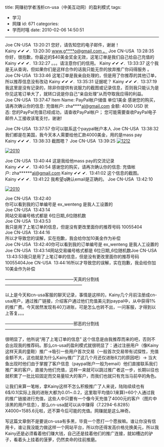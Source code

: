 title: 网赚初学者浅析cn-usa（中美互动网）的盈利模式
tags:
  - 学习
  - 网赚
id: 671
categories:
  - 学而时嘻
date: 2010-02-06 14:50:51
---

Joe CN-USA  13:20:21
您好，请告知您的电子邮件，谢谢！
Kainy ✔✔ ✔.  13:20:30
www.g****o@gmail.com 。
Joe CN-USA  13:28:35
你好，很抱歉，你最近的$40美金奖金无效，这笔订单是我们自己给自己充值的
Kainy ✔✔ ✔.  13:32:27
。。。请注意你们的信用。
Kainy ✔✔ ✔.  13:33:37
这个我是无从查询，但如果你们是这样合作的话我只能无奈的放弃推广你闷得服务 。
Joe CN-USA  13:33:46
这笔订单是我亲自处理的，但是用了你推荐的其他订单，所以推荐信息没有改动
Kainy ✔✔ ✔.  13:35:31<!--more-->
证据呢？
Kainy ✔✔ ✔.  13:37:19
我这里是没有记录的，除非你提供有说服力的截图或记录信息，否则我只能认为是你见这笔订单大了，就转口说是你自己“亲自处理”从而夺取我应得的利益。
Joe CN-USA  13:37:47
Item Name: PayPal帐户储值 单位1美金
感谢您的购买，请再次确认你的信息:
充值帐户: zha****al@gmail.com
金额: 4000 USD
状态: 您的PayPal充值已经成功，请查收PayPal帐户； 您可能需要查收PayPal电子邮件人工接收该笔支付，谢谢!

Joe CN-USA  13:37:57
你可以联系这个paypal帐户本人
Joe CN-USA  13:38:32
我们都是在美国，我今天本人需要给他汇款4000美金，用的是mass pay
Kainy ✔✔ ✔.  13:38:33
截图嗯？
Joe CN-USA  13:39:25
[![1212](http://farm3.static.flickr.com/2748/4333565651_7bba1cb494.jpg)](http://farm3.static.flickr.com/2748/4333565651_7bba1cb494.jpg "1212")

[![2010](http://farm5.static.flickr.com/4049/4334315990_fee37ed87a.jpg)](http://farm5.static.flickr.com/4049/4334315990_fee37ed87a.jpg "2010")

Joe CN-USA  13:40:44
这是我给他mass pay的交流记录
Kainy ✔✔ ✔.  13:40:54
感谢您的购买，请再次确认你的信息:
充值帐户: zha******al@gmail.com
Kainy ✔✔ ✔.  13:41:02
这个信息的截图。
Kainy ✔✔ ✔.  13:41:22
我希望q确认email是正确的。
Joe CN-USA  13:42:10

[![2010](http://farm5.static.flickr.com/4033/4334310028_3b328629d3.jpg)](http://farm5.static.flickr.com/4033/4334310028_3b328629d3.jpg "2010")
<div id="_mcePaste">Joe CN-USA  13:42:40</div>
<div id="_mcePaste">你可以看到我的订单编号是 ex_wenteng 是我人工设置的</div>
<div id="_mcePaste">Joe CN-USA  13:43:14</div>
<div id="_mcePaste">网站交易编号格式都是 6位日期_6位随机数</div>
<div id="_mcePaste">Joe CN-USA  13:43:53</div>
<div id="_mcePaste">我只是用了上笔订单的信息，但是没有更改里面你的推荐号码 10055404</div>
<div id="_mcePaste">Joe CN-USA  13:44:16</div>
<div id="_mcePaste">所以才导致您的误解，实在抱歉，我会给你加10美金作为补偿</div>
Joe CN-USA  13:42:40你可以看到我的订单编号是 ex_wenteng 是我人工设置的Joe CN-USA  13:43:14网站交易编号格式都是 6位日期_6位随机数Joe CN-USA  13:43:53我只是用了上笔订单的信息，但是没有更改里面你的推荐号码 10055404Joe CN-USA  13:44:16所以才导致您的误解，实在抱歉，我会给你加10美金作为补偿

————————————————天真的分割线——————————————————

以上是今天和cn-usa客服的聊天记录，事情是这样的，Kainy几个月前注册成cn-usa用户，通过推广链接，介绍客户通过他们充值美元到paypal中，从中获得1%的推广费。今天居然发现有40刀进账，可是怎么也转不出，一问客服，才得到以上答复。。。

————————————————邪恶的分割线——————————————————

很明显了，他所说“用了上笔订单的信息” 这个信息是由我推荐而来的吧，否则不会出现我的推荐码。那么cn-usa的盈利模式就很明显了：通过注册用户（像Kainy这样天真的童鞋）推广→吸引一些用户首次交易（一般首次交易带有试探性，充值金额不大，这也就是为什么Kainy推广了这几个月还仅进账6刀的原因吧）→ 当大鱼出现时他们由于掌握了客户信息（paypal账户一般为email）他们直接联系我们推广来的客户，直接为他们充值，这样一来就可以跳过推广者这一步，长期以往也就积累了一批比较固定而交易量较大的客户，而我们也就只有充当马前卒的角色。

让我们来算一笔帐，拿Kainy这样不怎么积极推广了人来说，陆陆续续也有6$/0.1(实际上我的进账大都为0.01~.0.2，这里取平均值0.1来算)=60个人通过我的推广链接进行充值，这些人中只要有一个像今天充值了4000元的客户（图片中涂黑的用户信息），那么cn-usa就可以从中赚得（7.2294-6.8285）X4000=1585.6元啦，还不算今后可能的充值。网赚就是这么神奇。

写这篇文章倒不是要说cn-usa有多黑，毕竟一个愿打一个愿挨嘛。谁让你没有信用卡，谁让我没能力做这样一个网站平台，所以你还得发高价格兑换美元，所以我Kainy还是必须看着他们赚大钱，自己还是挂着他们的推广连接，就如槽边的驴子，看着头上挂着的菠萝，仍然卖命的往前推磨。